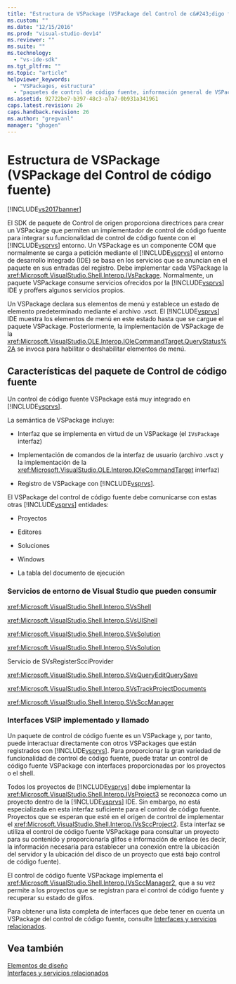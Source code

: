 ```yaml
---
title: "Estructura de VSPackage (VSPackage del Control de c&#243;digo fuente) | Microsoft Docs"
ms.custom: ""
ms.date: "12/15/2016"
ms.prod: "visual-studio-dev14"
ms.reviewer: ""
ms.suite: ""
ms.technology: 
  - "vs-ide-sdk"
ms.tgt_pltfrm: ""
ms.topic: "article"
helpviewer_keywords: 
  - "VSPackages, estructura"
  - "paquetes de control de código fuente, información general de VSPackage"
ms.assetid: 92722be7-b397-48c3-a7a7-0b931a341961
caps.latest.revision: 26
caps.handback.revision: 26
ms.author: "gregvanl"
manager: "ghogen"
---
```

# Estructura de VSPackage (VSPackage del Control de c&#243;digo fuente)
[!INCLUDE[vs2017banner](../../code-quality/includes/vs2017banner.md)]

El SDK de paquete de Control de origen proporciona directrices para crear un VSPackage que permiten un implementador de control de código fuente para integrar su funcionalidad de control de código fuente con el [!INCLUDE[vsprvs](../../code-quality/includes/vsprvs_md.md)] entorno. Un VSPackage es un componente COM que normalmente se carga a petición mediante el [!INCLUDE[vsprvs](../../code-quality/includes/vsprvs_md.md)] el entorno de desarrollo integrado \(IDE\) se basa en los servicios que se anuncian en el paquete en sus entradas del registro. Debe implementar cada VSPackage la <xref:Microsoft.VisualStudio.Shell.Interop.IVsPackage>. Normalmente, un paquete VSPackage consume servicios ofrecidos por la [!INCLUDE[vsprvs](../../code-quality/includes/vsprvs_md.md)] IDE y proffers algunos servicios propios.  
  
 Un VSPackage declara sus elementos de menú y establece un estado de elemento predeterminado mediante el archivo .vsct. El [!INCLUDE[vsprvs](../../code-quality/includes/vsprvs_md.md)] IDE muestra los elementos de menú en este estado hasta que se cargue el paquete VSPackage. Posteriormente, la implementación de VSPackage de la <xref:Microsoft.VisualStudio.OLE.Interop.IOleCommandTarget.QueryStatus%2A> se invoca para habilitar o deshabilitar elementos de menú.  
  
## Características del paquete de Control de código fuente  
 Un control de código fuente VSPackage está muy integrado en [!INCLUDE[vsprvs](../../code-quality/includes/vsprvs_md.md)].  
  
 La semántica de VSPackage incluye:  
  
-   Interfaz que se implementa en virtud de un VSPackage \(el `IVsPackage` interfaz\)  
  
-   Implementación de comandos de la interfaz de usuario \(archivo .vsct y la implementación de la <xref:Microsoft.VisualStudio.OLE.Interop.IOleCommandTarget> interfaz\)  
  
-   Registro de VSPackage con [!INCLUDE[vsprvs](../../code-quality/includes/vsprvs_md.md)].  
  
 El VSPackage del control de código fuente debe comunicarse con estas otras [!INCLUDE[vsprvs](../../code-quality/includes/vsprvs_md.md)] entidades:  
  
-   Proyectos  
  
-   Editores  
  
-   Soluciones  
  
-   Windows  
  
-   La tabla del documento de ejecución  
  
### Servicios de entorno de Visual Studio que pueden consumir  
 <xref:Microsoft.VisualStudio.Shell.Interop.SVsShell>  
  
 <xref:Microsoft.VisualStudio.Shell.Interop.SVsUIShell>  
  
 <xref:Microsoft.VisualStudio.Shell.Interop.SVsSolution>  
  
 <xref:Microsoft.VisualStudio.Shell.Interop.SVsSolution>  
  
 Servicio de SVsRegisterScciProvider  
  
 <xref:Microsoft.VisualStudio.Shell.Interop.SVsQueryEditQuerySave>  
  
 <xref:Microsoft.VisualStudio.Shell.Interop.SVsTrackProjectDocuments>  
  
 <xref:Microsoft.VisualStudio.Shell.Interop.SVsSccManager>  
  
### Interfaces VSIP implementado y llamado  
 Un paquete de control de código fuente es un VSPackage y, por tanto, puede interactuar directamente con otros VSPackages que están registrados con [!INCLUDE[vsprvs](../../code-quality/includes/vsprvs_md.md)]. Para proporcionar la gran variedad de funcionalidad de control de código fuente, puede tratar un control de código fuente VSPackage con interfaces proporcionadas por los proyectos o el shell.  
  
 Todos los proyectos de [!INCLUDE[vsprvs](../../code-quality/includes/vsprvs_md.md)] debe implementar la <xref:Microsoft.VisualStudio.Shell.Interop.IVsProject3> se reconozca como un proyecto dentro de la [!INCLUDE[vsprvs](../../code-quality/includes/vsprvs_md.md)] IDE. Sin embargo, no está especializada en esta interfaz suficiente para el control de código fuente. Proyectos que se esperan que esté en el origen de control de implementar el <xref:Microsoft.VisualStudio.Shell.Interop.IVsSccProject2>. Esta interfaz se utiliza el control de código fuente VSPackage para consultar un proyecto para su contenido y proporcionarla glifos e información de enlace \(es decir, la información necesaria para establecer una conexión entre la ubicación del servidor y la ubicación del disco de un proyecto que está bajo control de código fuente\).  
  
 El control de código fuente VSPackage implementa el <xref:Microsoft.VisualStudio.Shell.Interop.IVsSccManager2>, que a su vez permite a los proyectos que se registran para el control de código fuente y recuperar su estado de glifos.  
  
 Para obtener una lista completa de interfaces que debe tener en cuenta un VSPackage del control de código fuente, consulte [Interfaces y servicios relacionados](../../extensibility/internals/related-services-and-interfaces-source-control-vspackage.md).  
  
## Vea también  
 [Elementos de diseño](../../extensibility/internals/source-control-vspackage-design-elements.md)   
 [Interfaces y servicios relacionados](../../extensibility/internals/related-services-and-interfaces-source-control-vspackage.md)